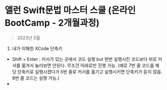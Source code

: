 # 앨런 Swift문법 마스터 스쿨 (온라인 BootCamp - 2개월과정)

> 2023년 5월 

1. 내가 이해한 XCode 단축키 
- Shift + Enter : 커서가 있는 곳에서 코드 실행 but 한번 실행시킨 코드보다 위로 커서를 옮겨서 눌러보면 안된다. 무조건 아래로만 진행 가능. (예로 7번 줄 코드를 해당 단축키로 실행시켰다가 5번 줄로 커서를 옮기고 실행시키면 단축키가 듣지 않음. 8번 줄 코드는 실행 가능.)  
- 
